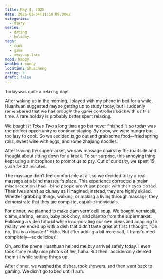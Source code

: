 ```yaml
---
title: May 4, 2025
date: 2025-05-04T11:19:05.000Z
categories:
  - diary
series:
  - dating
  - holiday
tags:
  - cook
  - game
  - stay-up-late
mood: happy
weather: sunny
location: ShuiCheng
rating: 3
draft: false
---
```


Today was quite a relaxing day!  

After waking up in the morning, I played with my phone in bed for a while. Huanhuan suggested maybe getting up to study today, but I suddenly remembered that we had brought the game controllers back with us this time. A rare holiday is probably better spent relaxing.  

We bought *It Takes Two* a long time ago but never finished it, so today was the perfect opportunity to continue playing. By noon, we were hungry but too lazy to cook. So we decided to go out and grab some food—fried spring rolls, sweet wine with eggs, and some zhajiang noodles.  

After leaving the supermarket, we saw massage chairs by the roadside and thought about sitting down for a break. To our surprise, this annoying thing kept using a microphone to prompt us to pay. Out of curiosity, we spent 15 yuan for 20 minutes.  

The massage didn’t feel comfortable at all, so we decided to try a real massage at a blind masseur’s place. This experience corrected a major misconception I had—blind people aren’t just people with their eyes closed. Their lives aren’t as clumsy as I imagined; instead, they are highly skilled. Whether grabbing things, walking, or making a living through massage, they demonstrate that they are complete, capable individuals.  

For dinner, we planned to make clam vermicelli soup. We bought vermicelli, clams, shrimp, lemon, baby bok choy, and cilantro from the supermarket. Following a video tutorial while incorporating our own ideas and adapting to reality, we ended up with a dish that didn’t taste great at first. I thought, "Oh no, this is a disaster!" Haha. But after adding a bit more salt, it transformed completely—so delicious!  

Oh, and the phone Huanhuan helped me buy arrived safely today. I even took some really nice photos of her, haha. But then I accidentally deleted them all while setting things up.  

After dinner, we washed the dishes, took showers, and then went back to gaming. We didn’t go to bed until 1 a.m. 